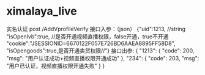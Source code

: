 # ximalaya_live
实名认证
post /AddVprofileVerify
接口入参：（json）
{"uid":1213, //string
"isOpenlvb":true, //是否开通视频直播权限，false开通，true不开通
"cookie":"JSESSIONID=6670122F057E726BD6AAEA8895FF58D8",
"isOpengoods":true,是否开通卖货权限//"}
接口出参:
{
    "1213": {
        "code": 200,
        "msg": "用户认证成功+视频直播权限开通成功"
    },
    "234": {
        "code": 203,
        "msg": "用户已认证，视频直播权限开通失败"
    }
}